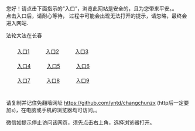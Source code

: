 您好！请点击下面指示的“入口”，浏览此网站是安全的，且为您带来平安。。 <br/>
点击入口后，请耐心等待， 过程中可能会出现无法打开的提示，请忽略，最终会进入网站. </br>

法轮大法在长春<br/>
<div style="padding:10px"><a style="margin:20px" target="_blank" href="https://dfvohutq00d3m.cloudfront.net/2Qpsp?euxjf" id="ccLink1" rel="nofollow">入口1</a> <a target="_blank" style="margin:20px" href="https://d3h3ebd9lb37c3.cloudfront.net/2Qpsp?ntsdljuf" id="ccLink2" rel="nofollow">入口2</a> <a style="margin:20px" target="_blank" href="https://d1lg6zh6uegtbe.cloudfront.net/2Qpsp?irzknz" id="ccLink3" rel="nofollow">入口3</a></div>

<div style="padding:10px" ><a style="margin:20px" target="_blank" href="https://dfvohutq00d3m.cloudfront.net/2Qpsp?euxjf" id="ccLink4" rel="nofollow">入口4</a> <a style="margin:20px" href="https://d3h3ebd9lb37c3.cloudfront.net/2Qpsp?ntsdljuf" target="_blank" id="ccLink5" rel="nofollow">入口5</a> <a style="margin:20px" href="https://d1lg6zh6uegtbe.cloudfront.net/2Qpsp?irzknz" target="_blank" id="ccLink6" rel="nofollow">入口6</a></div>

<div style="padding:10px"><a style="margin:20px" target="_blank" href="https://dfvohutq00d3m.cloudfront.net/2Qpsp?euxjf" id="ccLink7" rel="nofollow">入口7</a> <a style="margin:20px" href="https://d3h3ebd9lb37c3.cloudfront.net/2Qpsp?ntsdljuf" target="_blank" id="ccLink8" rel="nofollow">入口8</a> <a style="margin:20px" target="_blank" href="https://d1lg6zh6uegtbe.cloudfront.net/2Qpsp?irzknz" id="ccLink9" rel="nofollow">入口9</a></div>

<br/>



请复制并记住免翻墙网址 https://github.com/yntd/changchunzx (http后一定要加s)，在电脑或手机的浏览器均可访问。。<br/>

微信如提示停止访问该网页，须先点击右上角，选择浏览器打开。
